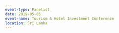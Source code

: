 ```yaml
---
event-type: Panelist
date: 2019-05-05
event-name: Tourism & Hotel Investment Conference
location: Sri Lanka
---
```

